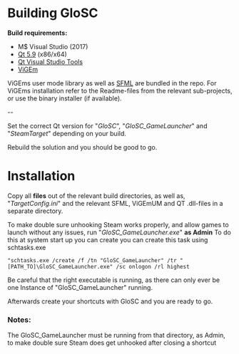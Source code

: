 # Building GloSC

**Build requirements:**
- M$ Visual Studio (2017)
- [Qt 5.9](http://info.qt.io/download-qt-for-application-development) (x86/x64)
- [Qt Visual Studio Tools](https://marketplace.visualstudio.com/items?itemName=TheQtCompany.QtVisualStudioTools)
- [ViGEm](https://github.com/nefarius/ViGEm)

ViGEms user mode library as well as [SFML](http://sfml-dev.org) are bundled in the repo.
For ViGEms installation refer to the Readme-files from the relevant sub-projects, or use the binary installer (if available).

--

Set the correct Qt version for "*GloSC*", "*GloSC_GameLauncher*" and "*SteamTarget*" depending on your build.

Rebuild the solution and you should be good to go.

# Installation

Copy all **files** out of the relevant build directories, as well as, "*TargetConfig.ini*" and the relevant SFML, ViGEmUM and QT .dll-files in a separate directory.

To make double sure unhooking Steam works properly, and allow games to launch without any issues, run "*GloSC_GameLauncher.exe*" **as Admin**
To do this at system start up you can create you can create this task using schtasks.exe
```
"schtasks.exe /create /f /tn "GloSC_GameLauncher" /tr "[PATH_TO]\GloSC_GameLauncher.exe" /sc onlogon /rl highest
```
Be careful that the right executable is running, as there can only ever be one Instance of "GloSC_GameLauncher" running.

Afterwards create your shortcuts with GloSC and you are ready to go.

### Notes:

The GloSC_GameLauncher must be running from that directory, as Admin, to make double sure Steam does get unhooked after closing a shortcut

